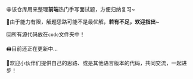 😀该仓库用来整理**前端**热门手写面试题，方便归纳复习~

💪由于能力有限，解题思路可能不是最优解，**若有不足，欢迎指出~**

⌨️所有源代码放在`code`文件夹中！

🖨️目前还正在更新中...

🤣欢迎小伙伴们提供自己的思路、或是其他语言版本的代码，共同交流，一起进步！